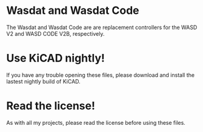 # Wasdat and Wasdat Code
The Wasdat and Wasdat Code are are replacement controllers for the WASD V2 and WASD CODE V2B, respectively.

# Use KiCAD nightly!
If you have any trouble opening these files, please download and install the lastest nightly build of KiCAD.

# Read the license!
As with all my projects, please read the license before using these files.